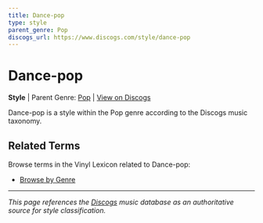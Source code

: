 ```yaml
---
title: Dance-pop
type: style
parent_genre: Pop
discogs_url: https://www.discogs.com/style/dance-pop
---
```


# Dance-pop

**Style** | Parent Genre: [Pop](../genres/pop.md) | [View on Discogs](https://www.discogs.com/style/dance-pop)

Dance-pop is a style within the Pop genre according to the Discogs music taxonomy.

## Related Terms

Browse terms in the Vinyl Lexicon related to Dance-pop:

- [Browse by Genre](../tags/genres.md)

---

*This page references the [Discogs](https://www.discogs.com/style/dance-pop) music database as an authoritative source for style classification.*
